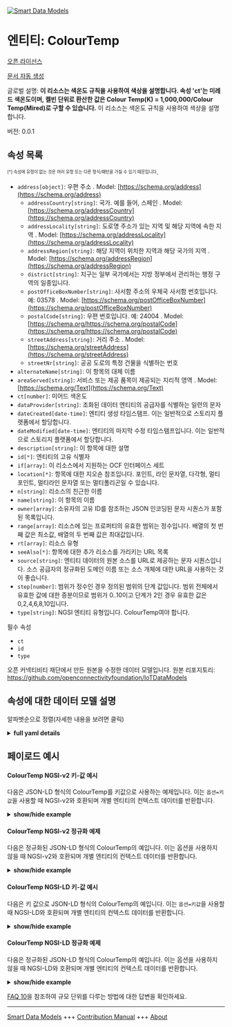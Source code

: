 <!-- 10-Header -->  
[![Smart Data Models](https://smartdatamodels.org/wp-content/uploads/2022/01/SmartDataModels_logo.png "Logo")](https://smartdatamodels.org)  
엔티티: ColourTemp  
===============<!-- /10-Header -->  
<!-- 15-License -->  
[오픈 라이선스](https://github.com/smart-data-models//dataModel.OCF/blob/master/ColourTemp/LICENSE.md)  
[문서 자동 생성](https://docs.google.com/presentation/d/e/2PACX-1vTs-Ng5dIAwkg91oTTUdt8ua7woBXhPnwavZ0FxgR8BsAI_Ek3C5q97Nd94HS8KhP-r_quD4H0fgyt3/pub?start=false&loop=false&delayms=3000#slide=id.gb715ace035_0_60)  
<!-- /15-License -->  
<!-- 20-Description -->  
글로벌 설명: **이 리소스는 색온도 규칙을 사용하여 색상을 설명합니다. 속성 'ct'는 미레드 색온도이며, 켈빈 단위로 환산한 값은 Colour Temp(K) = 1,000,000/Colour Temp(Mired)로 구할 수 있습니다.** 이 리소스는 색온도 규칙을 사용하여 색상을 설명합니다.  
버전: 0.0.1  
<!-- /20-Description -->  
<!-- 30-PropertiesList -->  

## 속성 목록  

<sup><sub>[*] 속성에 유형이 없는 것은 여러 유형 또는 다른 형식/패턴을 가질 수 있기 때문입니다</sub></sup>.  
- `address[object]`: 우편 주소  . Model: [https://schema.org/address](https://schema.org/address)	- `addressCountry[string]`: 국가. 예를 들어, 스페인  . Model: [https://schema.org/addressCountry](https://schema.org/addressCountry)  
	- `addressLocality[string]`: 도로명 주소가 있는 지역 및 해당 지역에 속한 지역  . Model: [https://schema.org/addressLocality](https://schema.org/addressLocality)  
	- `addressRegion[string]`: 해당 지역이 위치한 지역과 해당 국가의 지역  . Model: [https://schema.org/addressRegion](https://schema.org/addressRegion)  
	- `district[string]`: 지구는 일부 국가에서는 지방 정부에서 관리하는 행정 구역의 일종입니다.    
	- `postOfficeBoxNumber[string]`: 사서함 주소의 우체국 사서함 번호입니다. 예: 03578  . Model: [https://schema.org/postOfficeBoxNumber](https://schema.org/postOfficeBoxNumber)  
	- `postalCode[string]`: 우편 번호입니다. 예: 24004  . Model: [https://schema.org/https://schema.org/postalCode](https://schema.org/https://schema.org/postalCode)  
	- `streetAddress[string]`: 거리 주소  . Model: [https://schema.org/streetAddress](https://schema.org/streetAddress)  
	- `streetNr[string]`: 공공 도로의 특정 건물을 식별하는 번호    
- `alternateName[string]`: 이 항목의 대체 이름  - `areaServed[string]`: 서비스 또는 제공 품목이 제공되는 지리적 영역  . Model: [https://schema.org/Text](https://schema.org/Text)- `ct[number]`: 미어드 색온도  - `dataProvider[string]`: 조화된 데이터 엔티티의 공급자를 식별하는 일련의 문자  - `dateCreated[date-time]`: 엔티티 생성 타임스탬프. 이는 일반적으로 스토리지 플랫폼에서 할당합니다.  - `dateModified[date-time]`: 엔티티의 마지막 수정 타임스탬프입니다. 이는 일반적으로 스토리지 플랫폼에서 할당합니다.  - `description[string]`: 이 항목에 대한 설명  - `id[*]`: 엔티티의 고유 식별자  - `if[array]`: 이 리소스에서 지원하는 OCF 인터페이스 세트  - `location[*]`: 항목에 대한 지오숀 참조입니다. 포인트, 라인 문자열, 다각형, 멀티포인트, 멀티라인 문자열 또는 멀티폴리곤일 수 있습니다.  - `n[string]`: 리소스의 친근한 이름  - `name[string]`: 이 항목의 이름  - `owner[array]`: 소유자의 고유 ID를 참조하는 JSON 인코딩된 문자 시퀀스가 포함된 목록입니다.  - `range[array]`: 리소스에 있는 프로퍼티의 유효한 범위는 정수입니다. 배열의 첫 번째 값은 최소값, 배열의 두 번째 값은 최대값입니다.  - `rt[array]`: 리소스 유형  - `seeAlso[*]`: 항목에 대한 추가 리소스를 가리키는 URL 목록  - `source[string]`: 엔티티 데이터의 원본 소스를 URL로 제공하는 문자 시퀀스입니다. 소스 공급자의 정규화된 도메인 이름 또는 소스 개체에 대한 URL을 사용하는 것이 좋습니다.  - `step[number]`: 범위가 정수인 경우 정의된 범위의 단계 값입니다.  범위 전체에서 유효한 값에 대한 증분이므로 범위가 0..10이고 단계가 2인 경우 유효한 값은 0,2,4,6,8,10입니다.  - `type[string]`: NGSI 엔티티 유형입니다. ColourTemp여야 합니다.  <!-- /30-PropertiesList -->  
<!-- 35-RequiredProperties -->  
필수 속성  
- `ct`  - `id`  - `type`  <!-- /35-RequiredProperties -->  
<!-- 40-RequiredProperties -->  
오픈 커넥티비티 재단에서 만든 원본을 수정한 데이터 모델입니다. 원본 리포지토리: https://github.com/openconnectivityfoundation/IoTDataModels  
<!-- /40-RequiredProperties -->  
<!-- 50-DataModelHeader -->  
## 속성에 대한 데이터 모델 설명  
알파벳순으로 정렬(자세한 내용을 보려면 클릭)  
<!-- /50-DataModelHeader -->  
<!-- 60-ModelYaml -->  
<details><summary><strong>full yaml details</strong></summary>    
```yaml  
ColourTemp:    
  description: 'This Resource describes the colour using colour temperature conventions.The Property ''ct'' is the Mired colour temperature.The equivalent value in Kelvin is obtained by Colour Temp(K) = 1,000,000/Colour Temp(Mired)THe Resource provides the colour using colour temperature conventions.'    
  properties:    
    address:    
      description: The mailing address    
      properties:    
        addressCountry:    
          description: 'The country. For example, Spain'    
          type: string    
          x-ngsi:    
            model: https://schema.org/addressCountry    
            type: Property    
        addressLocality:    
          description: 'The locality in which the street address is, and which is in the region'    
          type: string    
          x-ngsi:    
            model: https://schema.org/addressLocality    
            type: Property    
        addressRegion:    
          description: 'The region in which the locality is, and which is in the country'    
          type: string    
          x-ngsi:    
            model: https://schema.org/addressRegion    
            type: Property    
        district:    
          description: 'A district is a type of administrative division that, in some countries, is managed by the local government'    
          type: string    
          x-ngsi:    
            type: Property    
        postOfficeBoxNumber:    
          description: 'The post office box number for PO box addresses. For example, 03578'    
          type: string    
          x-ngsi:    
            model: https://schema.org/postOfficeBoxNumber    
            type: Property    
        postalCode:    
          description: 'The postal code. For example, 24004'    
          type: string    
          x-ngsi:    
            model: https://schema.org/https://schema.org/postalCode    
            type: Property    
        streetAddress:    
          description: The street address    
          type: string    
          x-ngsi:    
            model: https://schema.org/streetAddress    
            type: Property    
        streetNr:    
          description: Number identifying a specific property on a public street    
          type: string    
          x-ngsi:    
            type: Property    
      type: object    
      x-ngsi:    
        model: https://schema.org/address    
        type: Property    
    alternateName:    
      description: An alternative name for this item    
      type: string    
      x-ngsi:    
        type: Property    
    areaServed:    
      description: The geographic area where a service or offered item is provided    
      type: string    
      x-ngsi:    
        model: https://schema.org/Text    
        type: Property    
    ct:    
      description: The Mired colour temperature    
      minimum: 0    
      type: number    
      x-ngsi:    
        type: Property    
    dataProvider:    
      description: A sequence of characters identifying the provider of the harmonised data entity    
      type: string    
      x-ngsi:    
        type: Property    
    dateCreated:    
      description: Entity creation timestamp. This will usually be allocated by the storage platform    
      format: date-time    
      type: string    
      x-ngsi:    
        type: Property    
    dateModified:    
      description: Timestamp of the last modification of the entity. This will usually be allocated by the storage platform    
      format: date-time    
      type: string    
      x-ngsi:    
        type: Property    
    description:    
      description: A description of this item    
      type: string    
      x-ngsi:    
        type: Property    
    id:    
      anyOf:    
        - description: Identifier format of any NGSI entity    
          maxLength: 256    
          minLength: 1    
          pattern: ^[\w\-\.\{\}\$\+\*\[\]`|~^@!,:\\]+$    
          type: string    
          x-ngsi:    
            type: Property    
        - description: Identifier format of any NGSI entity    
          format: uri    
          type: string    
          x-ngsi:    
            type: Property    
      description: Unique identifier of the entity    
      x-ngsi:    
        type: Property    
    if:    
      description: The OCF Interface set supported by this Resource    
      items:    
        enum:    
          - oic.if.a    
          - oic.if.baseline    
        type: string    
      minItems: 2    
      readOnly: true    
      type: array    
      uniqueItems: true    
      x-ngsi:    
        type: Property    
    location:    
      description: 'Geojson reference to the item. It can be Point, LineString, Polygon, MultiPoint, MultiLineString or MultiPolygon'    
      oneOf:    
        - description: Geojson reference to the item. Point    
          properties:    
            bbox:    
              items:    
                type: number    
              minItems: 4    
              type: array    
            coordinates:    
              items:    
                type: number    
              minItems: 2    
              type: array    
            type:    
              enum:    
                - Point    
              type: string    
          required:    
            - type    
            - coordinates    
          title: GeoJSON Point    
          type: object    
          x-ngsi:    
            type: GeoProperty    
        - description: Geojson reference to the item. LineString    
          properties:    
            bbox:    
              items:    
                type: number    
              minItems: 4    
              type: array    
            coordinates:    
              items:    
                items:    
                  type: number    
                minItems: 2    
                type: array    
              minItems: 2    
              type: array    
            type:    
              enum:    
                - LineString    
              type: string    
          required:    
            - type    
            - coordinates    
          title: GeoJSON LineString    
          type: object    
          x-ngsi:    
            type: GeoProperty    
        - description: Geojson reference to the item. Polygon    
          properties:    
            bbox:    
              items:    
                type: number    
              minItems: 4    
              type: array    
            coordinates:    
              items:    
                items:    
                  items:    
                    type: number    
                  minItems: 2    
                  type: array    
                minItems: 4    
                type: array    
              type: array    
            type:    
              enum:    
                - Polygon    
              type: string    
          required:    
            - type    
            - coordinates    
          title: GeoJSON Polygon    
          type: object    
          x-ngsi:    
            type: GeoProperty    
        - description: Geojson reference to the item. MultiPoint    
          properties:    
            bbox:    
              items:    
                type: number    
              minItems: 4    
              type: array    
            coordinates:    
              items:    
                items:    
                  type: number    
                minItems: 2    
                type: array    
              type: array    
            type:    
              enum:    
                - MultiPoint    
              type: string    
          required:    
            - type    
            - coordinates    
          title: GeoJSON MultiPoint    
          type: object    
          x-ngsi:    
            type: GeoProperty    
        - description: Geojson reference to the item. MultiLineString    
          properties:    
            bbox:    
              items:    
                type: number    
              minItems: 4    
              type: array    
            coordinates:    
              items:    
                items:    
                  items:    
                    type: number    
                  minItems: 2    
                  type: array    
                minItems: 2    
                type: array    
              type: array    
            type:    
              enum:    
                - MultiLineString    
              type: string    
          required:    
            - type    
            - coordinates    
          title: GeoJSON MultiLineString    
          type: object    
          x-ngsi:    
            type: GeoProperty    
        - description: Geojson reference to the item. MultiLineString    
          properties:    
            bbox:    
              items:    
                type: number    
              minItems: 4    
              type: array    
            coordinates:    
              items:    
                items:    
                  items:    
                    items:    
                      type: number    
                    minItems: 2    
                    type: array    
                  minItems: 4    
                  type: array    
                type: array    
              type: array    
            type:    
              enum:    
                - MultiPolygon    
              type: string    
          required:    
            - type    
            - coordinates    
          title: GeoJSON MultiPolygon    
          type: object    
          x-ngsi:    
            type: GeoProperty    
      x-ngsi:    
        type: GeoProperty    
    n:    
      description: Friendly name of the Resource    
      maxLength: 64    
      readOnly: true    
      type: string    
      x-ngsi:    
        type: Property    
    name:    
      description: The name of this item    
      type: string    
      x-ngsi:    
        type: Property    
    owner:    
      description: A List containing a JSON encoded sequence of characters referencing the unique Ids of the owner(s)    
      items:    
        anyOf:    
          - description: Identifier format of any NGSI entity    
            maxLength: 256    
            minLength: 1    
            pattern: ^[\w\-\.\{\}\$\+\*\[\]`|~^@!,:\\]+$    
            type: string    
            x-ngsi:    
              type: Property    
          - description: Identifier format of any NGSI entity    
            format: uri    
            type: string    
            x-ngsi:    
              type: Property    
        description: Unique identifier of the entity    
        x-ngsi:    
          type: Property    
      type: array    
      x-ngsi:    
        type: Property    
    range:    
      description: 'The valid range for the Property in the Resource as an integer. The first value in the array is the minimum value, the second value in the array is the maximum value'    
      items:    
        type: integer    
      maxItems: 2    
      minItems: 2    
      readOnly: true    
      type: array    
      x-ngsi:    
        type: Property    
    rt:    
      description: The Resource Type    
      items:    
        enum:    
          - oic.r.colour.colourtemperature    
        maxLength: 64    
        type: string    
      minItems: 1    
      readOnly: true    
      type: array    
      uniqueItems: true    
      x-ngsi:    
        type: Property    
    seeAlso:    
      description: list of uri pointing to additional resources about the item    
      oneOf:    
        - items:    
            format: uri    
            type: string    
          minItems: 1    
          type: array    
        - format: uri    
          type: string    
      x-ngsi:    
        type: Property    
    source:    
      description: 'A sequence of characters giving the original source of the entity data as a URL. Recommended to be the fully qualified domain name of the source provider, or the URL to the source object'    
      type: string    
      x-ngsi:    
        type: Property    
    step:    
      description: 'Step value across the defined range when the range is an integer.  This is the increment for valid values across the range; so if range is 0..10 and step is 2 then valid values are 0,2,4,6,8,10'    
      readOnly: true    
      type: number    
      x-ngsi:    
        type: Property    
    type:    
      description: NGSI entity type. It has to be ColourTemp    
      enum:    
        - ColourTemp    
      type: string    
      x-ngsi:    
        type: Property    
  required:    
    - ct    
    - id    
    - type    
  type: object    
  x-derived-from: https://raw.githubusercontent.com/openconnectivityfoundation/IoTDataModels/master/ColourTemperatureResURI.swagger.json    
  x-disclaimer: 'Redistribution and use in source and binary forms, with or without modification, are permitted  provided that the license conditions are met. Copyleft (c) 2022 Contributors to Smart Data Models Program'    
  x-license-url: https://github.com/smart-data-models/dataModel.OCF/blob/master/ColourTemp/LICENSE.md    
  x-model-schema: https://smart-data-models.github.io/dataModel.OCF/ColourTemp/schema.json    
  x-model-tags: OCF    
  x-version: 0.0.1    
```  
</details>    
<!-- /60-ModelYaml -->  
<!-- 70-MiddleNotes -->  
<!-- /70-MiddleNotes -->  
<!-- 80-Examples -->  
## 페이로드 예시  
#### ColourTemp NGSI-v2 키-값 예시  
다음은 JSON-LD 형식의 ColourTemp를 키값으로 사용하는 예제입니다. 이는 `옵션=키값`을 사용할 때 NGSI-v2와 호환되며 개별 엔티티의 컨텍스트 데이터를 반환합니다.  
<details><summary><strong>show/hide example</strong></summary>    
```json  
{  
  "id": "urn:ngsi-ld:ColourTemp:id:SIGR:57783175",  
  "dateCreated": "2013-02-09T19:26:34Z",  
  "dateModified": "1980-05-22T11:29:50Z",  
  "source": "Social race dream improve between. Mind hear final mother hundred happen. Suddenly fact mother mouth city campaign resource.",  
  "name": "Reality these sometimes choice begin hit. Spring full offer common receive situation. Ability well personal across cold.",  
  "alternateName": "Identify stay local dream main apply government. Identify clearly forget subject it lawyer. High skill need nice factor. Save like international sense bar produce source.",  
  "description": "Ground the long toward tend someone. Social risk bank oil better weight wide.",  
  "dataProvider": "Night likely into issue particularly school. For career team since pattern. Few red bed year situation.",  
  "owner": [  
    "urn:ngsi-ld:ColourTemp:items:GIII:86193381",  
    "urn:ngsi-ld:ColourTemp:items:LEUS:66364515"  
  ],  
  "seeAlso": [  
    "urn:ngsi-ld:ColourTemp:items:IKWJ:11271274",  
    "urn:ngsi-ld:ColourTemp:items:WUAG:37359340"  
  ],  
  "location": {  
    "type": "Point",  
    "coordinates": [  
      35.625337,  
      124.92428  
    ]  
  },  
  "address": {  
    "streetAddress": "Movie Democrat sometimes. Structure visit instead believe. Risk sense three action chance.",  
    "addressLocality": "Mouth call whom make black. Both wrong small in. Member field with position her include home. School particularly require behind data.",  
    "addressRegion": "Contain interview weight summer. Able change rock trial stock check. Recently name finish dinner business. Common issue Congress city.",  
    "addressCountry": "Anything purpose just step tell performance. Effect find say outside first really sing. Subject rate yet fire box per. Religious sound call range within believe.",  
    "postalCode": "Space move law customer box impact. Former dark economy if.",  
    "postOfficeBoxNumber": "Minute power to plant charge. Determine over training wear campaign stock. Force most final. Thing admit since goal especially soon letter ago."  
  },  
  "areaServed": "Skin every federal son table. Charge surface letter movie radio.",  
  "rt": [  
    "oic.r.colour.colourtemperature",  
    "oic.r.colour.colourtemperature"  
  ],  
  "ct": {  
    "type": "Property",  
    "value": 864  
  },  
  "n": "American whole magazine truth stop whose. On traditional measure example sense peace. Would mouth relate own chair.",  
  "range": [  
    864,  
    864  
  ],  
  "step": {  
    "type": "Property",  
    "value": 864  
  },  
  "if": [  
    "oic.if.a",  
    "oic.if.baseline"  
  ],  
  "type": "ColourTemp"  
}  
```  
</details>  
#### ColourTemp NGSI-v2 정규화 예제  
다음은 정규화된 JSON-LD 형식의 ColourTemp의 예입니다. 이는 옵션을 사용하지 않을 때 NGSI-v2와 호환되며 개별 엔티티의 컨텍스트 데이터를 반환합니다.  
<details><summary><strong>show/hide example</strong></summary>    
```json  
{  
  "id": {  
    "type": "string",  
    "value": "urn:ngsi-ld:ColourTemp:id:SIGR:57783175"  
  },  
  "dateCreated": {  
    "format": "date-time",  
    "type": "string",  
    "value": "2013-02-09T19:26:34Z"  
  },  
  "dateModified": {  
    "format": "date-time",  
    "type": "string",  
    "value": "1980-05-22T11:29:50Z"  
  },  
  "source": {  
    "type": "string",  
    "value": "Social race dream improve between. Mind hear final mother hundred happen. Suddenly fact mother mouth city campaign resource."  
  },  
  "name": {  
    "type": "string",  
    "value": "Reality these sometimes choice begin hit. Spring full offer common receive situation. Ability well personal across cold."  
  },  
  "alternateName": {  
    "type": "string",  
    "value": "Identify stay local dream main apply government. Identify clearly forget subject it lawyer. High skill need nice factor. Save like international sense bar produce source."  
  },  
  "description": {  
    "type": "string",  
    "value": "Ground the long toward tend someone. Social risk bank oil better weight wide."  
  },  
  "dataProvider": {  
    "type": "string",  
    "value": "Night likely into issue particularly school. For career team since pattern. Few red bed year situation."  
  },  
  "owner": {  
    "type": "array",  
    "value": [  
      "urn:ngsi-ld:ColourTemp:items:GIII:86193381",  
      "urn:ngsi-ld:ColourTemp:items:LEUS:66364515"  
    ]  
  },  
  "seeAlso": {  
    "type": "array",  
    "value": [  
      "urn:ngsi-ld:ColourTemp:items:IKWJ:11271274",  
      "urn:ngsi-ld:ColourTemp:items:WUAG:37359340"  
    ]  
  },  
  "location": {  
    "type": "object",  
    "value": {  
      "type": "Point",  
      "coordinates": [  
        35.625337,  
        124.92428  
      ]  
    }  
  },  
  "address": {  
    "type": "object",  
    "value": {  
      "streetAddress": "Movie Democrat sometimes. Structure visit instead believe. Risk sense three action chance.",  
      "addressLocality": "Mouth call whom make black. Both wrong small in. Member field with position her include home. School particularly require behind data.",  
      "addressRegion": "Contain interview weight summer. Able change rock trial stock check. Recently name finish dinner business. Common issue Congress city.",  
      "addressCountry": "Anything purpose just step tell performance. Effect find say outside first really sing. Subject rate yet fire box per. Religious sound call range within believe.",  
      "postalCode": "Space move law customer box impact. Former dark economy if.",  
      "postOfficeBoxNumber": "Minute power to plant charge. Determine over training wear campaign stock. Force most final. Thing admit since goal especially soon letter ago."  
    }  
  },  
  "areaServed": {  
    "type": "string",  
    "value": "Skin every federal son table. Charge surface letter movie radio."  
  },  
  "rt": {  
    "type": "array",  
    "value": [  
      "oic.r.colour.colourtemperature",  
      "oic.r.colour.colourtemperature"  
    ]  
  },  
  "ct": {  
    "type": "object",  
    "value": {  
      "type": "Property",  
      "value": 864  
    }  
  },  
  "n": {  
    "type": "string",  
    "value": "American whole magazine truth stop whose. On traditional measure example sense peace. Would mouth relate own chair."  
  },  
  "range": {  
    "type": "array",  
    "value": [  
      864,  
      864  
    ]  
  },  
  "step": {  
    "type": "object",  
    "value": {  
      "type": "Property",  
      "value": 864  
    }  
  },  
  "if": {  
    "type": "array",  
    "value": [  
      "oic.if.a",  
      "oic.if.baseline"  
    ]  
  },  
  "type": {  
    "type": "string",  
    "value": "ColourTemp"  
  }  
}  
```  
</details>  
#### ColourTemp NGSI-LD 키-값 예시  
다음은 키 값으로 JSON-LD 형식의 ColourTemp의 예입니다. 이는 `옵션=키값`을 사용할 때 NGSI-LD와 호환되며 개별 엔티티의 컨텍스트 데이터를 반환합니다.  
<details><summary><strong>show/hide example</strong></summary>    
```json  
{  
    "id": "urn:ngsi-ld:ColourTemp:id:SIGR:57783175",  
    "dateCreated": "2013-02-09T19:26:34Z",  
    "dateModified": "1980-05-22T11:29:50Z",  
    "source": "Social race dream improve between. Mind hear final mother hundred happen. Suddenly fact mother mouth city campaign resource.",  
    "name": "Reality these sometimes choice begin hit. Spring full offer common receive situation. Ability well personal across cold.",  
    "alternateName": "Identify stay local dream main apply government. Identify clearly forget subject it lawyer. High skill need nice factor. Save like international sense bar produce source.",  
    "description": "Ground the long toward tend someone. Social risk bank oil better weight wide.",  
    "dataProvider": "Night likely into issue particularly school. For career team since pattern. Few red bed year situation.",  
    "owner": [  
        "urn:ngsi-ld:ColourTemp:items:GIII:86193381",  
        "urn:ngsi-ld:ColourTemp:items:LEUS:66364515"  
    ],  
    "seeAlso": [  
        "urn:ngsi-ld:ColourTemp:items:IKWJ:11271274",  
        "urn:ngsi-ld:ColourTemp:items:WUAG:37359340"  
    ],  
    "location": {  
        "type": "Point",  
        "coordinates": [  
            35.625337,  
            124.92428  
        ]  
    },  
    "address": {  
        "streetAddress": "Movie Democrat sometimes. Structure visit instead believe. Risk sense three action chance.",  
        "addressLocality": "Mouth call whom make black. Both wrong small in. Member field with position her include home. School particularly require behind data.",  
        "addressRegion": "Contain interview weight summer. Able change rock trial stock check. Recently name finish dinner business. Common issue Congress city.",  
        "addressCountry": "Anything purpose just step tell performance. Effect find say outside first really sing. Subject rate yet fire box per. Religious sound call range within believe.",  
        "postalCode": "Space move law customer box impact. Former dark economy if.",  
        "postOfficeBoxNumber": "Minute power to plant charge. Determine over training wear campaign stock. Force most final. Thing admit since goal especially soon letter ago."  
    },  
    "areaServed": "Skin every federal son table. Charge surface letter movie radio.",  
    "rt": [  
        "oic.r.colour.colourtemperature",  
        "oic.r.colour.colourtemperature"  
    ],  
    "ct": {  
        "type": "Property",  
        "value": 864  
    },  
    "n": "American whole magazine truth stop whose. On traditional measure example sense peace. Would mouth relate own chair.",  
    "range": [  
        864,  
        864  
    ],  
    "step": {  
        "type": "Property",  
        "value": 864  
    },  
    "if": [  
        "oic.if.a",  
        "oic.if.baseline"  
    ],  
    "type": "ColourTemp",  
    "@context": [  
        "https://smartdatamodels.org/context.jsonld",  
        "https://raw.githubusercontent.com/smart-data-models/dataModel.OCF/master/context.jsonld"  
    ]  
}  
```  
</details>  
#### ColourTemp NGSI-LD 정규화 예제  
다음은 정규화된 JSON-LD 형식의 ColourTemp의 예입니다. 이는 옵션을 사용하지 않을 때 NGSI-LD와 호환되며 개별 엔티티의 컨텍스트 데이터를 반환합니다.  
<details><summary><strong>show/hide example</strong></summary>    
```json  
{  
    "id": "urn:ngsi-ld:ColourTemp:id:MXZP:04964505",  
    "dateCreated": {  
        "type": "Property",  
        "value": {  
            "@type": "DateTime",  
            "@value": "2003-04-02T22:58:26Z"  
        }  
    },  
    "dateModified": {  
        "type": "Property",  
        "value": {  
            "@type": "DateTime",  
            "@value": "1986-08-04T00:21:58Z"  
        }  
    },  
    "source": {  
        "type": "Property",  
        "value": "Safe thousand southern rate top. Them job very."  
    },  
    "name": {  
        "type": "Property",  
        "value": "Although fast perhaps move. Prevent lose our exactly item across author. Off recently minute. Church where large movie."  
    },  
    "alternateName": {  
        "type": "Property",  
        "value": "Notice project take computer. Defense develop rate anything interesting science."  
    },  
    "description": {  
        "type": "Property",  
        "value": "That standard risk. Company wish spend reach movie sell. If hair notice rock writer."  
    },  
    "dataProvider": {  
        "type": "Property",  
        "value": "Also beyond full method bar. Check American increase when."  
    },  
    "owner": {  
        "type": "Property",  
        "value": [  
            "urn:ngsi-ld:ColourTemp:items:MJFM:80235046",  
            "urn:ngsi-ld:ColourTemp:items:YIJV:04552958"  
        ]  
    },  
    "seeAlso": {  
        "type": "Property",  
        "value": [  
            "urn:ngsi-ld:ColourTemp:items:DNNY:14770603"  
        ]  
    },  
    "location": {  
        "type": "Property",  
        "value": {  
            "type": "Point",  
            "coordinates": [  
                -45.7508565,  
                70.843307  
            ]  
        }  
    },  
    "address": {  
        "type": "Property",  
        "value": {  
            "streetAddress": "Hold matter by worry international right hotel. Machine risk professor himself big time.",  
            "addressLocality": "After various stock event fact. Probably see on trial anyone recent care. Last available rate song.",  
            "addressRegion": "Month family opportunity ground fight certain talk.",  
            "addressCountry": "Appear second course term successful yes someone memory. Remain leg trip million. Laugh good yeah again table tree weight space. Particularly party fish like seem notice.",  
            "postalCode": "Environment level responsibility behavior. Culture scene future stop peace another.",  
            "postOfficeBoxNumber": "My try ask traditional. Its most hair benefit pattern during. Per represent central music tough total society."  
        }  
    },  
    "areaServed": {  
        "type": "Property",  
        "value": "Card whether eight quite among. Yes keep particular statement dog million my."  
    },  
    "rt": {  
        "type": "Property",  
        "value": [  
            "oic.r.colour.colourtemperature"  
        ]  
    },  
    "ct": {  
        "type": "Property",  
        "value": 123  
    },  
    "n": {  
        "type": "Property",  
        "value": "Recently movie evidence feeling moment. Like along international. Still likely either garden her human."  
    },  
    "range": {  
        "type": "Property",  
        "value": [  
            972,  
            421  
        ]  
    },  
    "step": {  
        "type": "Property",  
        "value": 785  
    },  
    "if": {  
        "type": "Property",  
        "value": [  
            "oic.if.a",  
            "oic.if.baseline"  
        ]  
    },  
    "type": "ColourTemp",  
    "@context": [  
        "https://smartdatamodels.org/context.jsonld",  
        "https://raw.githubusercontent.com/smart-data-models/dataModel.OCF/master/context.jsonld"  
    ]  
}  
```  
</details><!-- /80-Examples -->  
<!-- 90-FooterNotes -->  
<!-- /90-FooterNotes -->  
<!-- 95-Units -->  
[FAQ 10](https://smartdatamodels.org/index.php/faqs/)을 참조하여 규모 단위를 다루는 방법에 대한 답변을 확인하세요.  
<!-- /95-Units -->  
<!-- 97-LastFooter -->  
---  
[Smart Data Models](https://smartdatamodels.org) +++ [Contribution Manual](https://bit.ly/contribution_manual) +++ [About](https://bit.ly/Introduction_SDM)<!-- /97-LastFooter -->  
